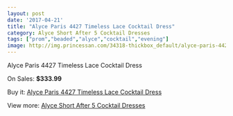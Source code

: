 ```yaml
---
layout: post
date: '2017-04-21'
title: "Alyce Paris 4427 Timeless Lace Cocktail Dress"
category: Alyce Short After 5 Cocktail Dresses
tags: ["prom","beaded","alyce","cocktail","evening"]
image: http://img.princessan.com/34318-thickbox_default/alyce-paris-4427-timeless-lace-cocktail-dress.jpg
---
```

Alyce Paris 4427 Timeless Lace Cocktail Dress

On Sales: **$333.99**
<a href="https://www.princessan.com/en/16061-alyce-paris-4427-timeless-lace-cocktail-dress.html"><amp-img layout="responsive" width="600" height="600" src="//img.princessan.com/34318-thickbox_default/alyce-paris-4427-timeless-lace-cocktail-dress.jpg" alt="Alyce Paris 4427 Timeless Lace Cocktail Dress 0" /></a>
<a href="https://www.princessan.com/en/16061-alyce-paris-4427-timeless-lace-cocktail-dress.html"><amp-img layout="responsive" width="600" height="600" src="//img.princessan.com/34319-thickbox_default/alyce-paris-4427-timeless-lace-cocktail-dress.jpg" alt="Alyce Paris 4427 Timeless Lace Cocktail Dress 1" /></a>

Buy it: [Alyce Paris 4427 Timeless Lace Cocktail Dress](https://www.princessan.com/en/16061-alyce-paris-4427-timeless-lace-cocktail-dress.html "Alyce Paris 4427 Timeless Lace Cocktail Dress")

View more: [Alyce Short After 5 Cocktail Dresses](https://www.princessan.com/en/132- "Alyce Short After 5 Cocktail Dresses")